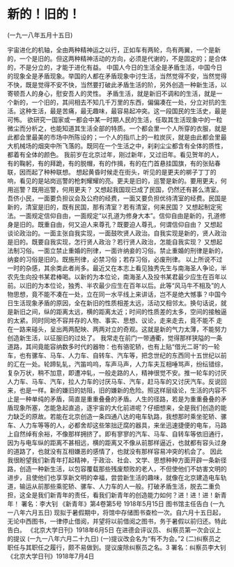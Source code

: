 # 新的！旧的！

(一九一八年五月十五日)

宇宙进化的机轴，全由两种精神运之以行，正如车有两轮，鸟有两翼，一个是新的，一个是旧的。但这两种精神活动的方向，必须是代谢的，不是固定的；是合体的，不是分立的，才能于进化有益。
中国人今日的生活全是矛盾生活，中国今日的现象全是矛盾现象。举国的人都在矛盾现象中讨生活，当然觉得不安，当然觉得不快，既是觉得不安不快，当然要打破此矛盾生活的阶，另外创造一种新生活，以寄顿吾人的身心，慰安吾人的灵性。
矛盾生活，就是新旧不调和的生活，就是一个新的，一个旧的，其间相去不知几千万里的东西，偏偏凑在一处，分立对抗的生活。这种生活，最是苦痛，最无趣味，最容易起冲突。这一段国民的生活史，最是可怖。
欲研究一国家或一都会中某一时期人民的生活，任取其生活现象中的一粒微尘而分析之，也能知道其生活全部的特质。一个都会里一个人所穿的衣服，就是此都会里最美的市场中所陈设的；一个人的指爪上的一粒炭灰，就是由此都会里最大机械场的烟突中所飞落的。既同在一个生活之中，刹刹尘尘都含有全体的质性，都着有全体的颜色。
我前岁在北京过年，刚过新年，又过旧年。看见贺年的人，有的鞠躬，有的拜跪，有的脱帽，有的作揖，有的在门首悬挂国旗，有的张贴春联，因而起了种种联想。
想起黄昏时候走在街头，听见的是更夫的梆子丁丁的响，看见的是站岗巡警的枪刺耀耀的亮。更夫是旧的，巡警是新的。要用更夫，何用巡警？既用巡警，何用更夫？
又想起我国现已成了民国，仍然还有甚么清室。吾侪小民，一面要负担议会及公府的经费，一面又要负担优待清室的经费。民国是新的，清室是旧的，既有民国，那有清室？若有清室，何来民国？
又想起制定宪法。一面规定信仰自由，一面规定“以孔道为修身大本”。信仰自由是新的，孔道修身是旧的。既重自由，何又迫人来尊孔？既要迫人尊孔，何谓信仰自由？
又想起谈论政治的。一面主张自我实现，一面鼓吹贤人政治。自我实现是新的，贤人政治是旧的。既要自我实现，怎行贤人政治？若行贤人政治，怎能自我实现？
又想起法制习俗。一面立禁止重婚的刑律，一面许纳妾的习俗。禁止重婚的刑律是新的，纳妾的习俗是旧的。既施刑律，必禁习俗；若存习俗，必废刑律。
以上所说不过一时的杂感，其余类此者尚多。最近又在本志上看见独秀先生与南海圣人争论，半农先生向投书某君棒喝。以新的为本位论，南海圣人及投书某君最少应生在百年以前。以旧的为本位论，独秀、半农最少应生在百年以后。此等“风马牛不相及”的人物思想，竟不能不凑在一处，立在同一水平线上来讲话，岂不是绝大憾事？中国今日生活现象矛盾的原因，全在新旧的性质相差太远，活动又相邻太。换句话说，就是新旧之间，纵的距离太远，横的距离太近；时间的性质差的太多，空间的接触逼的太紧。同时同地不容并存的人物、事实、思想、议论，走来走去，竟不能不
走在一路来碰头，呈出两两配映、两两对立的奇观。这就是新的气力太薄，不能努力创造新生活，以征服旧的过处了。
我常走在前门一带通衢，觉得那样狭隘的一条道路，其间竟能容纳数多时代的器物：也有骆驼轿，也有上贴“借光二哥”的一轮车，也有骡车、马车、人力车、自转车、汽车等，把念世纪的东西同十五世纪以前的汇在一处。轮蹄轧轧，汽笛呜呜，车声马声，人力车夫互相唾骂声，纷纭错综，复杂万状，稍不加意，即遭冲轧，一般走路的人，精神很觉不安。推一轮车的讨厌人力车、马车、汽车，拉人力车的讨厌马车、汽车，赶马车的又讨厌汽车。反说回来，也是一样。新的嫌旧的妨阻，旧的嫌新的危险。照这样层级论，生活的内容不止是一种单纯的矛盾，简直是重重叠叠的矛盾。人生的径路，若是为重重叠叠的矛盾现象所塞，怎能急起直追，逐宇宙的大化前进呢？仔细想来，全是我们创造的能力缺乏的原故。若能在北京创造一条四通八达的电车轨路，我想那时乘坐驼轿、骡车、人力车等等的人，必都舍却这些笨拙迂腐的器具，来坐迅速捷便的电车，马路上自然绰有余裕，不像那样拥挤了。即有寥寥的汽车、马车、自转车等依旧通行，因为与电车纵的距离不甚相远，横的距离又不像从前那样逼近，也就都有容头过身的道路了，也就没有互相嫌恶的感情了，也就没有那样容易冲突的机会了。
因此我很盼望我们新青年打起精神，于政治、社会、文学、思想种种方面开辟一条新径路，创造一种新生活，以包容覆载那些残废颓败的老人，不但使他们不妨害文明的进步，且使他们也享享新文明的幸福，尝尝新生活的趣味，就像在北京建造电车轨道，输运从前那些乘驼轿、骡车、人力车的人一般。打破矛盾生活，脱去二重负担，这全是我们新青年的责任，看我们新青年的创造能力如何？进！进！进！新青年！
署名：李大钊
《新青年》第4卷第5号
1918年5月15日
图书馆主任告白
(一九一八年六月五日)
现拟于暑假期中，将馆中存储图书查检一次。自六月十五日起，无论中西图书，一律停止借阅，并望将以前借阅之图书，务于暑假以前归还。特此告白。
《北京大学日刊》1918年6月5日
在进德会评议员、
纠察员第一次会议上的提议
(一九一八年六月二十九日)
(一)提议改会名为“有不为会。”2
(二)纠察员之职任与其职任之履行，颇不易做到。提议废除纠察员之名。3
署名：纠察员李大钊
《北京大学日刊》1918年7月4日

